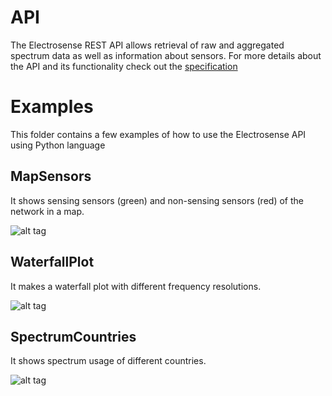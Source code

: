 
# API 


The Electrosense REST API allows retrieval of raw and aggregated spectrum data as well as information about sensors. For more details about the API and its functionality check out the [specification](https://electrosense.org/app.html#!/api-spec)

# Examples

This folder contains a few examples of how to use the Electrosense API using Python language

## MapSensors

It shows sensing sensors (green) and non-sensing sensors (red) of the network in a map.

![alt tag](https://github.com/electrosense/api-examples/raw/master/python/MapSensors/resources/mapsensors.jpg)

## WaterfallPlot

It makes a waterfall plot with different frequency resolutions.

![alt tag](https://github.com/electrosense/api-examples/raw/master/python/WaterfallPlot/resources/waterfall.jpg)


## SpectrumCountries

It shows spectrum usage of different countries.

![alt tag](https://github.com/electrosense/api-examples/raw/master/python/SpectrumCountries/resources/spectrumCountries.jpg)
